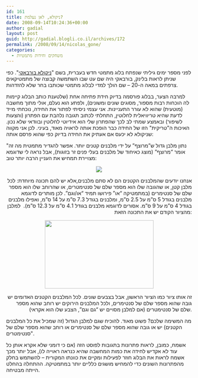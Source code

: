 ```yaml
---
id: 161
title: ניקולא, לאן נעלמת?
date: 2008-09-14T10:24:36+00:00
author: gadial
layout: post
guid: http://gadial.blogli.co.il/archives/172
permalink: /2008/09/14/nicolas_gone/
categories:
  - משחקים וחידות מתמטיות
---
```

לפני מספר ימים גיליתי שנפתח בלוג מתמטי חדש בעברית, בשם "[ניקולא בורבאקי](http://he.wikipedia.org/wiki/%D7%A0%D7%99%D7%A7%D7%95%D7%9C%D7%90_%D7%91%D7%95%D7%A8%D7%91%D7%90%D7%A7%D7%99)". כפי שניתן לראות בלינק, בורבאקי היה שם עט שבו השתמשה קבוצה של מתמטיקאים צרפתים במאה ה-20 &#8211; שם הולך למדי לבלוג מתמטי שכותבו בחר שלא להזדהות.

למרבה הצער, בבלוג פורסמה בדיוק חידת פתיחה אחת (שלטענת כותב הבלוג קיימות לה הוכחות רבות מספור, מסוגים שונים ומשונים), ולפתע הוא נעלם, אולי מתוך מחשבה (מוטעית) שהוא לא עורר התעניינות. אני עצמי ניסיתי לפתור את החידה, נוכחתי מייד לדעת שהיא טריוויאלית לחלוטין, התחלתי לכתוב תגובה נלהבת עם הפתרון (והצעות לשיפור) ובאמצע שמתי לב לכך שהפתרון שלי הוא אידיוטי לחלוטין ובוודאי שלא נכון. האיכות ה"טריקית" הזו של החידה כבר הופכת אותה לראויה מאוד, בעיני. לכן אני מקווה שניקולא לא יכעס אם אעתיק את החידה בדיוק כפי שהוא פרסם אותה:

"נתון מלבן גדול ש”מרוצף” על ידי מלבנים קטנים יותר. אפשר להגדיר מתמטית מה זה אומר “מרוצף” (מוצג כאיחוד של מלבנים בעלי פנים זר בזוגות), אבל נראה לי שדוגמא מצויירת תמחיש את העניין הרבה יותר טוב:

<p align="center">
  <a href="http://bourbaki.blogli.co.il//?attachment_id=5" rel="attachment" title="מלבן מרוצף 1"><img src="http://img232.imageshack.us/img232/4691/rectangle1ak5.png" /><br /> </a>
</p>

<p align="right">
  אנחנו יודעים שהמלבנים הקטנים הם לא סתם מלבנים,אלא יש להם תכונה מיוחדת: לכל מלבן קטן, או שהגובה שלו הוא מספר שלם של סנטימטרים, או שהרוחב שלו הוא מספר שלם של סנטימרים (במתמטיקה “או” פירושו תמיד “או/וגם”. לכן מותרים לדוגמא מלבנים בגודל 5 ס”מ על 2.5 ס”מ, ומלבנים בגודל 7.3 ס”מ על 14 ס”מ, ואפילו מלבנים בגודל 4 ס”מ על 9 ס”מ. אסורים לדוגמא מלבנים בגודל 4.1 ס”מ על 12.3 ס”מ).  למלבן מהציור הקודם יש את התכונה הזאת:
</p>

<p align="center">
  <a href="http://bourbaki.blogli.co.il/?attachment_id=6" rel="attachment" title="מלבן מרוצף 2"><img src="http://img232.imageshack.us/img232/7002/rectangle2xi5.png" width="295" height="185" /><br /> </a>
</p>

<p align="right">
  זה אותו ציור כמו הציור הראשון, אבל בצבעים שונים. לכל המלבנים הקטנים האדומים יש גובה שהוא מספר שלם של סנטימרים, ולכל המלבנים הירוקים יש רוחב שהוא מספר שלם של סנטימטרים (אם למלבן מסויים יש “גם וגם”, הצבע שלו הוא אקראי).
</p>

מה המשימה שלכם? פשוט מאוד. להוכיח שגם למלבן הגדול (זה שמכיל את כל המלבנים הקטנים) יש או גובה שהוא מספר שלם של סנטימרים או רוחב שהוא מספר שלם של סנטימטרים".

אשמח, כמובן, לראות פתרונות בתגובות לפוסט הזה (אם כי דומני שלא אקרא אותן כל עוד לא אקדיש לחידה את כמות המחשבה שהיא כנראה ראוייה לו), אבל יותר מכך אשמח לראות את הבלוג חוזר לפעילות ומקיים את כוונתו המקורית &#8211; להשתמש בחלק מהפתרונות השונים כדי להמחיש מושגים כלליים יותר במתמטיקה. ההתחלה בהחלט הייתה מבטיחה.